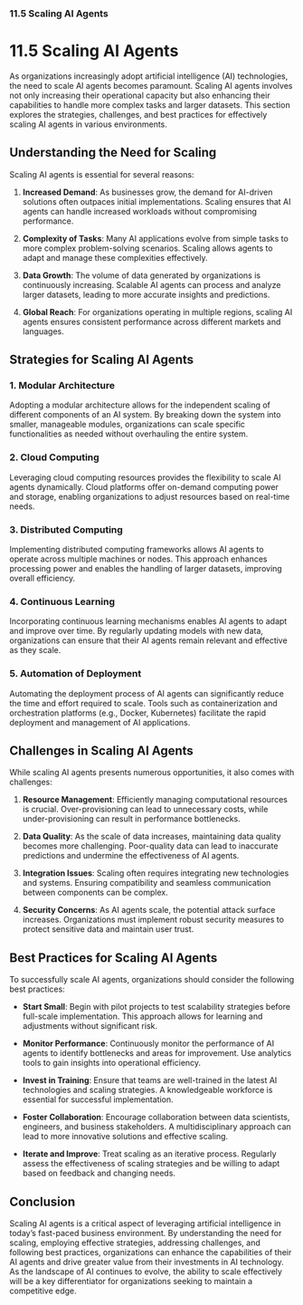 ### 11.5 Scaling AI Agents

# 11.5 Scaling AI Agents

As organizations increasingly adopt artificial intelligence (AI) technologies, the need to scale AI agents becomes paramount. Scaling AI agents involves not only increasing their operational capacity but also enhancing their capabilities to handle more complex tasks and larger datasets. This section explores the strategies, challenges, and best practices for effectively scaling AI agents in various environments.

## Understanding the Need for Scaling

Scaling AI agents is essential for several reasons:

1. **Increased Demand**: As businesses grow, the demand for AI-driven solutions often outpaces initial implementations. Scaling ensures that AI agents can handle increased workloads without compromising performance.

2. **Complexity of Tasks**: Many AI applications evolve from simple tasks to more complex problem-solving scenarios. Scaling allows agents to adapt and manage these complexities effectively.

3. **Data Growth**: The volume of data generated by organizations is continuously increasing. Scalable AI agents can process and analyze larger datasets, leading to more accurate insights and predictions.

4. **Global Reach**: For organizations operating in multiple regions, scaling AI agents ensures consistent performance across different markets and languages.

## Strategies for Scaling AI Agents

### 1. Modular Architecture

Adopting a modular architecture allows for the independent scaling of different components of an AI system. By breaking down the system into smaller, manageable modules, organizations can scale specific functionalities as needed without overhauling the entire system.

### 2. Cloud Computing

Leveraging cloud computing resources provides the flexibility to scale AI agents dynamically. Cloud platforms offer on-demand computing power and storage, enabling organizations to adjust resources based on real-time needs.

### 3. Distributed Computing

Implementing distributed computing frameworks allows AI agents to operate across multiple machines or nodes. This approach enhances processing power and enables the handling of larger datasets, improving overall efficiency.

### 4. Continuous Learning

Incorporating continuous learning mechanisms enables AI agents to adapt and improve over time. By regularly updating models with new data, organizations can ensure that their AI agents remain relevant and effective as they scale.

### 5. Automation of Deployment

Automating the deployment process of AI agents can significantly reduce the time and effort required to scale. Tools such as containerization and orchestration platforms (e.g., Docker, Kubernetes) facilitate the rapid deployment and management of AI applications.

## Challenges in Scaling AI Agents

While scaling AI agents presents numerous opportunities, it also comes with challenges:

1. **Resource Management**: Efficiently managing computational resources is crucial. Over-provisioning can lead to unnecessary costs, while under-provisioning can result in performance bottlenecks.

2. **Data Quality**: As the scale of data increases, maintaining data quality becomes more challenging. Poor-quality data can lead to inaccurate predictions and undermine the effectiveness of AI agents.

3. **Integration Issues**: Scaling often requires integrating new technologies and systems. Ensuring compatibility and seamless communication between components can be complex.

4. **Security Concerns**: As AI agents scale, the potential attack surface increases. Organizations must implement robust security measures to protect sensitive data and maintain user trust.

## Best Practices for Scaling AI Agents

To successfully scale AI agents, organizations should consider the following best practices:

- **Start Small**: Begin with pilot projects to test scalability strategies before full-scale implementation. This approach allows for learning and adjustments without significant risk.

- **Monitor Performance**: Continuously monitor the performance of AI agents to identify bottlenecks and areas for improvement. Use analytics tools to gain insights into operational efficiency.

- **Invest in Training**: Ensure that teams are well-trained in the latest AI technologies and scaling strategies. A knowledgeable workforce is essential for successful implementation.

- **Foster Collaboration**: Encourage collaboration between data scientists, engineers, and business stakeholders. A multidisciplinary approach can lead to more innovative solutions and effective scaling.

- **Iterate and Improve**: Treat scaling as an iterative process. Regularly assess the effectiveness of scaling strategies and be willing to adapt based on feedback and changing needs.

## Conclusion

Scaling AI agents is a critical aspect of leveraging artificial intelligence in today’s fast-paced business environment. By understanding the need for scaling, employing effective strategies, addressing challenges, and following best practices, organizations can enhance the capabilities of their AI agents and drive greater value from their investments in AI technology. As the landscape of AI continues to evolve, the ability to scale effectively will be a key differentiator for organizations seeking to maintain a competitive edge.
